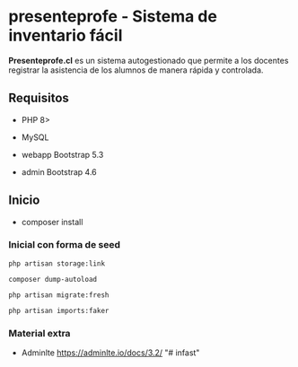 # presenteprofe - Sistema de inventario fácil

 <strong>Presenteprofe.cl</strong> es un sistema autogestionado que permite a los docentes registrar la asistencia de los alumnos de manera rápida y controlada.

## Requisitos

- PHP 8>
- MySQL


- webapp  Bootstrap 5.3
- admin   Bootstrap 4.6

## Inicio

- composer install

### Inicial con forma de seed
```shell
php artisan storage:link

composer dump-autoload

php artisan migrate:fresh

php artisan imports:faker

```

### Material extra

- Adminlte https://adminlte.io/docs/3.2/
"# infast" 
